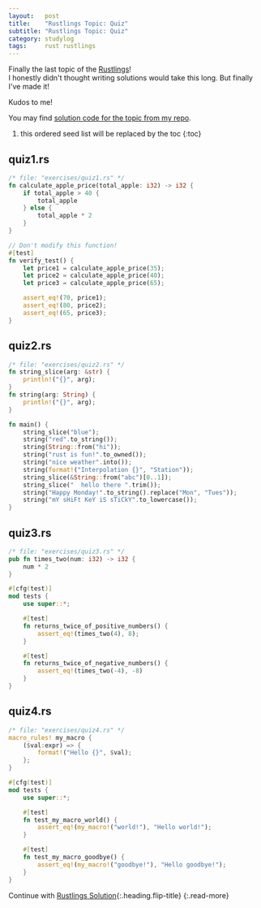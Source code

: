 ```yaml
---
layout:   post
title:    "Rustlings Topic: Quiz"
subtitle: "Rustlings Topic: Quiz"
category: studylog
tags:     rust rustlings
---
```


Finally the last topic of the [Rustlings]!<br>
I honestly didn't thought writing solutions would take this long. But finally I've made it!

Kudos to me!

You may find [solution code for the topic from my repo].

[Rustlings]: https://github.com/rust-lang/rustlings
[solution code for the topic from my repo]: https://github.com/LazyRen/rustlings-solution/tree/main/exercises

<!--more-->

1. this ordered seed list will be replaced by the toc
{:toc}

## quiz1.rs

```rust
/* file: "exercises/quiz1.rs" */
fn calculate_apple_price(total_apple: i32) -> i32 {
    if total_apple > 40 {
        total_apple
    } else {
        total_apple * 2
    }
}

// Don't modify this function!
#[test]
fn verify_test() {
    let price1 = calculate_apple_price(35);
    let price2 = calculate_apple_price(40);
    let price3 = calculate_apple_price(65);

    assert_eq!(70, price1);
    assert_eq!(80, price2);
    assert_eq!(65, price3);
}
```

## quiz2.rs

```rust
/* file: "exercises/quiz2.rs" */
fn string_slice(arg: &str) {
    println!("{}", arg);
}
fn string(arg: String) {
    println!("{}", arg);
}

fn main() {
    string_slice("blue");
    string("red".to_string());
    string(String::from("hi"));
    string("rust is fun!".to_owned());
    string("nice weather".into());
    string(format!("Interpolation {}", "Station"));
    string_slice(&String::from("abc")[0..1]);
    string_slice("  hello there ".trim());
    string("Happy Monday!".to_string().replace("Mon", "Tues"));
    string("mY sHiFt KeY iS sTiCkY".to_lowercase());
}
```

## quiz3.rs

```rust
/* file: "exercises/quiz3.rs" */
pub fn times_two(num: i32) -> i32 {
    num * 2
}

#[cfg(test)]
mod tests {
    use super::*;

    #[test]
    fn returns_twice_of_positive_numbers() {
        assert_eq!(times_two(4), 8);
    }

    #[test]
    fn returns_twice_of_negative_numbers() {
        assert_eq!(times_two(-4), -8)
    }
}
```

## quiz4.rs

```rust
/* file: "exercises/quiz4.rs" */
macro_rules! my_macro {
    ($val:expr) => {
        format!("Hello {}", $val);
    };
}

#[cfg(test)]
mod tests {
    use super::*;

    #[test]
    fn test_my_macro_world() {
        assert_eq!(my_macro!("world!"), "Hello world!");
    }

    #[test]
    fn test_my_macro_goodbye() {
        assert_eq!(my_macro!("goodbye!"), "Hello goodbye!");
    }
}
```

Continue with [Rustlings Solution](rustlings){:.heading.flip-title}
{:.read-more}
